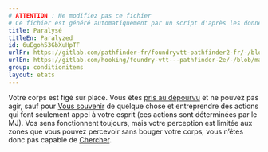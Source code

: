```yaml
---
# ATTENTION : Ne modifiez pas ce fichier
# Ce fichier est généré automatiquement par un script d'après les données du module Foundry VTT officiel et de sa traduction
title: Paralysé
titleEn: Paralyzed
id: 6uEgoh53GbXuHpTF
urlFr: https://gitlab.com/pathfinder-fr/foundryvtt-pathfinder2-fr/-/blob/master/data/conditionitems/6uEgoh53GbXuHpTF.htm
urlEn: https://gitlab.com/hooking/foundry-vtt---pathfinder-2e/-/blob/master/packs/data/conditionitems.db/paralyzed.json
group: conditionitems
layout: etats
---
```

Votre corps est figé sur place. Vous êtes [pris au dépourvu](pris-au-dépourvu.md) et ne pouvez pas agir, sauf pour [Vous souvenir](../actions/se-souvenir-connaissance.md) de quelque chose et entreprendre des actions qui font seulement appel à votre esprit (ces actions sont déterminées par le MJ). Vos sens fonctionnent toujours, mais votre perception est limitée aux zones que vous pouvez percevoir sans bouger votre corps, vous n’êtes donc pas capable de [Chercher](../actions/chercher.md).


